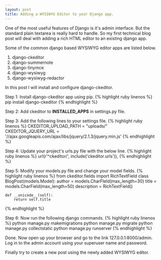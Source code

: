 ```yaml
---
layout: post
title: Adding a WYSIWYG Editor to your Django app.
---
```


One of the most useful features of Django is it's admin interface. But the standard plain textarea is really hard to handle. So my first technical blog post will deal with adding a rich HTML editor to an existing django app.

Some of the common django based WYSIWYG editor apps are listed below.

1. django-ckeditor
2. django-summernote
3. django-tinymce
4. django-wysiwyg 
5. django-wysiwyg-redactor 

In this post I will install and configure django-ckeditor.

Step 1:
Install django-ckeditor app using pip.
{% highlight ruby linenos %}
pip install django-ckeditor
{% endhighlight %}

Step 2:
Add ckeditor to <strong>INSTALLED_APPS</strong> in settings.py file.

Step 3:
Add the following lines to your settings file.
{% highlight ruby linenos %}
CKEDITOR_UPLOAD_PATH = "uploads/"
CKEDITOR_JQUERY_URL = '//ajax.googleapis.com/ajax/libs/jquery/2.1.3/jquery.min.js'
{% endhighlight %}

Step 4:
Update your project's urls.py file with the below line.
{% highlight ruby linenos %}
url(r'^ckeditor/', include('ckeditor.urls')),
{% endhighlight %}

Step 5:
Modify your models.py file and change your model fields.
{% highlight ruby linenos %}
from ckeditor.fields import RichTextField
class BlogPost(models.Model):
    author = models.CharFIeld(max_length=30)
    title = models.CharField(max_length=50)
    description = RichTextField()
    
    def __unicode__(self):
        return self.title
{% endhighlight %}

Step 6:
Now run the following django commands.
{% highlight ruby linenos %}
python manage.py makemigrations
python manage.py migrate
python manage.py collectstatic
python manage.py runserver
{% endhighlight %}

Done. Now open up your browser and go to the link 127.0.0.1:8000/admin. Log in to the admin account using your superuser name and password.

Finally try to create a new post using the newly added WYSIWYG editor.
